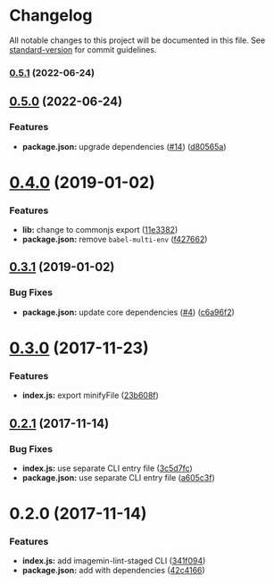 # Changelog

All notable changes to this project will be documented in this file. See [standard-version](https://github.com/conventional-changelog/standard-version) for commit guidelines.

### [0.5.1](https://github.com/tomchentw/imagemin-lint-staged/compare/v0.5.0...v0.5.1) (2022-06-24)

## [0.5.0](https://github.com/tomchentw/imagemin-lint-staged/compare/v0.4.0...v0.5.0) (2022-06-24)


### Features

* **package.json:** upgrade dependencies ([#14](https://github.com/tomchentw/imagemin-lint-staged/issues/14)) ([d80565a](https://github.com/tomchentw/imagemin-lint-staged/commit/d80565a15e5b747cf6e8c67152cb16830b8e4042))

<a name="0.4.0"></a>
# [0.4.0](https://github.com/tomchentw/imagemin-lint-staged/compare/v0.3.1...v0.4.0) (2019-01-02)


### Features

* **lib:** change to commonjs export ([11e3382](https://github.com/tomchentw/imagemin-lint-staged/commit/11e3382))
* **package.json:** remove `babel-multi-env` ([f427662](https://github.com/tomchentw/imagemin-lint-staged/commit/f427662))



<a name="0.3.1"></a>
## [0.3.1](https://github.com/tomchentw/imagemin-lint-staged/compare/v0.3.0...v0.3.1) (2019-01-02)


### Bug Fixes

* **package.json:** update core dependencies ([#4](https://github.com/tomchentw/imagemin-lint-staged/issues/4)) ([c6a96f2](https://github.com/tomchentw/imagemin-lint-staged/commit/c6a96f2))



<a name="0.3.0"></a>
# [0.3.0](https://github.com/tomchentw/imagemin-lint-staged/compare/v0.2.1...v0.3.0) (2017-11-23)


### Features

* **index.js:** export minifyFile ([23b608f](https://github.com/tomchentw/imagemin-lint-staged/commit/23b608f))



<a name="0.2.1"></a>
## [0.2.1](https://github.com/tomchentw/imagemin-lint-staged/compare/v0.2.0...v0.2.1) (2017-11-14)


### Bug Fixes

* **index.js:** use separate CLI entry file ([3c5d7fc](https://github.com/tomchentw/imagemin-lint-staged/commit/3c5d7fc))
* **package.json:** use separate CLI entry file ([a605c3f](https://github.com/tomchentw/imagemin-lint-staged/commit/a605c3f))



<a name="0.2.0"></a>
# 0.2.0 (2017-11-14)


### Features

* **index.js:** add imagemin-lint-staged CLI ([341f094](https://github.com/tomchentw/imagemin-lint-staged/commit/341f094))
* **package.json:** add with dependencies ([42c4166](https://github.com/tomchentw/imagemin-lint-staged/commit/42c4166))
